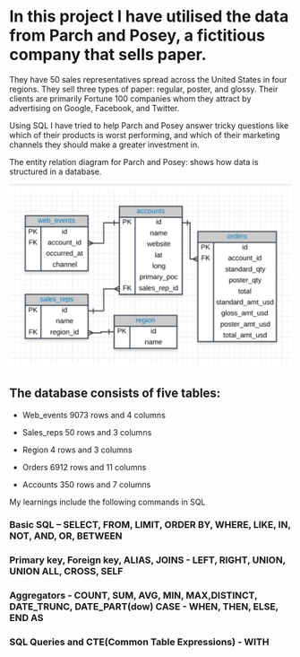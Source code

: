 # In this project I have utilised the data from Parch and Posey, a fictitious company that sells paper. 

They have 50 sales representatives spread across the United States in four regions. They sell three types of paper: regular, poster, and glossy. Their clients are primarily Fortune 100 companies whom they attract by advertising on Google, Facebook, and Twitter.

Using SQL I have tried to help Parch and Posey answer tricky questions like which of their products is worst performing, and which of their marketing channels they should make a greater investment in.

The entity relation diagram for Parch and Posey: shows how data is structured in a database.

![alt text](https://github.com/dhiman-A/Portfolio_project_2--Parch_and_posey-SQL/blob/main/screenshots/entity_relationship_diagram.png?raw=True)

## The database consists of five tables:

* Web_events 9073 rows and 4 columns

* Sales_reps 50 rows and 3 columns

* Region 4 rows and 3 columns

* Orders 6912 rows and 11 columns

* Accounts 350 rows and 7 columns

My learnings include the following commands in SQL

### Basic SQL – SELECT, FROM, LIMIT, ORDER BY, WHERE, LIKE, IN, NOT, AND, OR, BETWEEN

### Primary key, Foreign key, ALIAS, JOINS - LEFT, RIGHT, UNION, UNION ALL, CROSS, SELF

### Aggregators - COUNT, SUM, AVG, MIN, MAX,DISTINCT, DATE_TRUNC, DATE_PART(dow)  CASE - WHEN, THEN, ELSE, END AS

### SQL Queries and CTE(Common Table Expressions) - WITH

